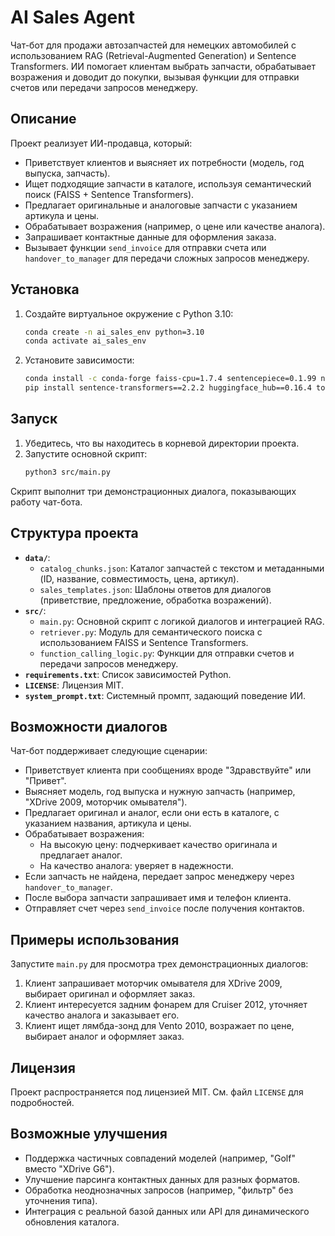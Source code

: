 # AI Sales Agent

Чат-бот для продажи автозапчастей для немецких автомобилей с использованием RAG (Retrieval-Augmented Generation) и Sentence Transformers. ИИ помогает клиентам выбрать запчасти, обрабатывает возражения и доводит до покупки, вызывая функции для отправки счетов или передачи запросов менеджеру.

## Описание

Проект реализует ИИ-продавца, который:
- Приветствует клиентов и выясняет их потребности (модель, год выпуска, запчасть).
- Ищет подходящие запчасти в каталоге, используя семантический поиск (FAISS + Sentence Transformers).
- Предлагает оригинальные и аналоговые запчасти с указанием артикула и цены.
- Обрабатывает возражения (например, о цене или качестве аналога).
- Запрашивает контактные данные для оформления заказа.
- Вызывает функции `send_invoice` для отправки счета или `handover_to_manager` для передачи сложных запросов менеджеру.

## Установка

1. Создайте виртуальное окружение с Python 3.10:
   ```bash
   conda create -n ai_sales_env python=3.10
   conda activate ai_sales_env
   ```

2. Установите зависимости:
   ```bash
   conda install -c conda-forge faiss-cpu=1.7.4 sentencepiece=0.1.99 numpy=1.26.4 tqdm
   pip install sentence-transformers==2.2.2 huggingface_hub==0.16.4 tokenizers==0.13.3 transformers==4.30.2
   ```

## Запуск

1. Убедитесь, что вы находитесь в корневой директории проекта.
2. Запустите основной скрипт:
   ```bash
   python3 src/main.py
   ```

Скрипт выполнит три демонстрационных диалога, показывающих работу чат-бота.

## Структура проекта

- **`data/`**:
  - `catalog_chunks.json`: Каталог запчастей с текстом и метаданными (ID, название, совместимость, цена, артикул).
  - `sales_templates.json`: Шаблоны ответов для диалогов (приветствие, предложение, обработка возражений).
- **`src/`**:
  - `main.py`: Основной скрипт с логикой диалогов и интеграцией RAG.
  - `retriever.py`: Модуль для семантического поиска с использованием FAISS и Sentence Transformers.
  - `function_calling_logic.py`: Функции для отправки счетов и передачи запросов менеджеру.
- **`requirements.txt`**: Список зависимостей Python.
- **`LICENSE`**: Лицензия MIT.
- **`system_prompt.txt`**: Системный промпт, задающий поведение ИИ.

## Возможности диалогов

Чат-бот поддерживает следующие сценарии:
- Приветствует клиента при сообщениях вроде "Здравствуйте" или "Привет".
- Выясняет модель, год выпуска и нужную запчасть (например, "XDrive 2009, моторчик омывателя").
- Предлагает оригинал и аналог, если они есть в каталоге, с указанием названия, артикула и цены.
- Обрабатывает возражения:
  - На высокую цену: подчеркивает качество оригинала и предлагает аналог.
  - На качество аналога: уверяет в надежности.
- Если запчасть не найдена, передает запрос менеджеру через `handover_to_manager`.
- После выбора запчасти запрашивает имя и телефон клиента.
- Отправляет счет через `send_invoice` после получения контактов.

## Примеры использования

Запустите `main.py` для просмотра трех демонстрационных диалогов:
1. Клиент запрашивает моторчик омывателя для XDrive 2009, выбирает оригинал и оформляет заказ.
2. Клиент интересуется задним фонарем для Cruiser 2012, уточняет качество аналога и заказывает его.
3. Клиент ищет лямбда-зонд для Vento 2010, возражает по цене, выбирает аналог и оформляет заказ.

## Лицензия

Проект распространяется под лицензией MIT. См. файл `LICENSE` для подробностей.

## Возможные улучшения

- Поддержка частичных совпадений моделей (например, "Golf" вместо "XDrive G6").
- Улучшение парсинга контактных данных для разных форматов.
- Обработка неоднозначных запросов (например, "фильтр" без уточнения типа).
- Интеграция с реальной базой данных или API для динамического обновления каталога.
